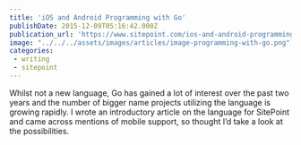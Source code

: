 ```yaml
---
title: 'iOS and Android Programming with Go'
publishDate: 2015-12-09T05:16:42.000Z
publication_url: 'https://www.sitepoint.com/ios-and-android-programming-with-go/'
image: "../../../assets/images/articles/image-programming-with-go.png"
categories:
 - writing
 - sitepoint
---
```


Whilst not a new language, Go has gained a lot of interest over the past two years and the number of bigger name projects utilizing the language is growing rapidly. I wrote an introductory article on the language for SitePoint and came across mentions of mobile support, so thought I’d take a look at the possibilities.
